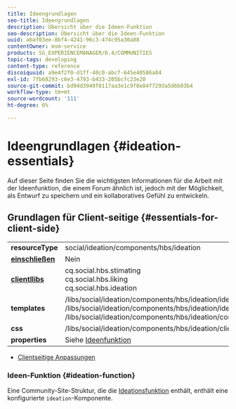 ```yaml
---
title: Ideengrundlagen
seo-title: Ideengrundlagen
description: Übersicht über die Ideen-Funktion
seo-description: Übersicht über die Ideen-Funktion
uuid: abaf03ee-8bf4-4241-96c3-474c95a30a88
contentOwner: msm-service
products: SG_EXPERIENCEMANAGER/6.4/COMMUNITIES
topic-tags: developing
content-type: reference
discoiquuid: a9e4f2f0-d1ff-40c0-abcf-645e40586a84
exl-id: 7fb68293-c6e3-4793-b433-205bcfc23e20
source-git-commit: bd94d3949f0117aa3e1c9f0e84f7293a5d6b03b4
workflow-type: tm+mt
source-wordcount: '111'
ht-degree: 6%

---
```


# Ideengrundlagen {#ideation-essentials}

Auf dieser Seite finden Sie die wichtigsten Informationen für die Arbeit mit der Ideenfunktion, die einem Forum ähnlich ist, jedoch mit der Möglichkeit, als Entwurf zu speichern und ein kollaboratives Gefühl zu entwickeln.

## Grundlagen für Client-seitige {#essentials-for-client-side}

<table> 
 <tbody>
  <tr>
   <td> <strong>resourceType</strong></td> 
   <td>social/ideation/components/hbs/ideation</td> 
  </tr>
  <tr>
   <td> <a href="scf.md#add-or-include-a-communities-component"><strong>einschließen</strong></a></td> 
   <td>Nein</td> 
  </tr>
  <tr>
   <td> <a href="clientlibs.md"><strong>clientllibs</strong></a></td> 
   <td>cq.social.hbs.stimating<br /> cq.social.hbs.liking<br /> cq.social.hbs.ideation</td> 
  </tr>
  <tr>
   <td> <strong>templates</strong></td> 
   <td> /libs/social/ideation/components/hbs/ideation/ideation.hbs<br /> /libs/social/ideation/components/hbs/ideation/ideationlists.hbs<br /> /libs/social/ideation/components/hbs/ideation/composer.hbs</td> 
  </tr>
  <tr>
   <td> <strong>css</strong></td> 
   <td> /libs/social/ideation/components/hbs/ideation/clientlibs/ideation.css</td> 
  </tr>
  <tr>
   <td><strong> properties</strong></td> 
   <td>Siehe <a href="ideation-feature.md">Ideenfunktion</a></td> 
  </tr>
 </tbody>
</table>

* [Clientseitige Anpassungen](client-customize.md)

### Ideen-Funktion {#ideation-function}

Eine Community-Site-Struktur, die die [Ideationsfunktion](functions.md#ideation-function) enthält, enthält eine konfigurierte `ideation`-Komponente.

